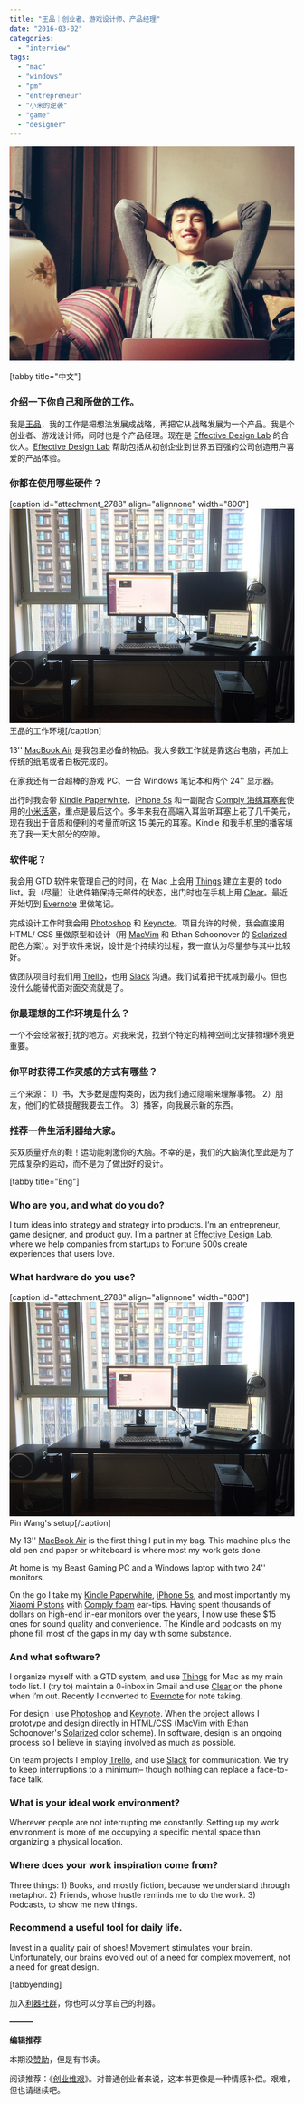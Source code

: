 ```yaml
---
title: "王品｜创业者、游戏设计师、产品经理"
date: "2016-03-02"
categories: 
  - "interview"
tags: 
  - "mac"
  - "windows"
  - "pm"
  - "entrepreneur"
  - "小米的逆袭"
  - "game"
  - "designer"
---
```


![](/images/pin_photo.jpg)

\[tabby title="中文"\]

### 介绍一下你自己和所做的工作。

我是[王品](https://twitter.com/pinwang)，我的工作是把想法发展成战略，再把它从战略发展为一个产品。我是个创业者、游戏设计师，同时也是个产品经理。现在是 [Effective Design Lab](https://effectivedesignlab.com) 的合伙人。[Effective Design Lab](https://effectivedesignlab.com) 帮助包括从初创企业到世界五百强的公司创造用户喜爱的产品体验。

### 你都在使用哪些硬件？

\[caption id="attachment\_2788" align="alignnone" width="800"\]![](/images/pin_setup.jpg) 王品的工作环境\[/caption\]

13'' [MacBook Air](https://www.apple.com/cn/macbook-air/) 是我包里必备的物品。我大多数工作就是靠这台电脑，再加上传统的纸笔或者白板完成的。

在家我还有一台超棒的游戏 PC、一台 Windows 笔记本和两个 24'' 显示器。

出行时我会带 [Kindle Paperwhite](https://www.amazon.cn/dp/B00QJDOLIO)、[iPhone 5s](https://www.apple.com/cn/iphone/) 和一副配合 [Comply 海绵耳塞套](https://www.complyfoam.com/)使用的[小米活塞](https://www.mi.com/huosai/)，重点是最后这个。多年来我在高端入耳监听耳塞上花了几千美元，现在我出于音质和便利的考量而听这 15 美元的耳塞。Kindle 和我手机里的播客填充了我一天大部分的空隙。

### 软件呢？

我会用 GTD 软件来管理自己的时间，在 Mac 上会用 [Things](https://culturedcode.com/things/) 建立主要的 todo list。我（尽量）让收件箱保持无邮件的状态，出门时也在手机上用 [Clear](https://realmacsoftware.com/clear/)。最近开始切到 [Evernote](https://evernote.com/intl/zh-cn/) 里做笔记。

完成设计工作时我会用 [Photoshop](https://evernote.com/intl/zh-cn/) 和 [Keynote](https://www.apple.com/cn/mac/keynote/)。项目允许的时候，我会直接用 HTML/ CSS 里做原型和设计（用 [MacVim](https://github.com/b4winckler/macvim) 和 Ethan Schoonover 的 [Solarized](https://ethanschoonover.com/solarized) 配色方案）。对于软件来说，设计是个持续的过程，我一直认为尽量参与其中比较好。

做团队项目时我们用 [Trello](https://trello.com/)，也用 [Slack](https://slack.com) 沟通。我们试着把干扰减到最小。但也没什么能替代面对面交流就是了。

### 你最理想的工作环境是什么？

一个不会经常被打扰的地方。对我来说，找到个特定的精神空间比安排物理环境更重要。

### 你平时获得工作灵感的方式有哪些？

三个来源： 1）书，大多数是虚构类的，因为我们通过隐喻来理解事物。 2）朋友，他们的忙碌提醒我要去工作。 3）播客，向我展示新的东西。

### 推荐一件生活利器给大家。

买双质量好点的鞋！运动能刺激你的大脑。不幸的是，我们的大脑演化至此是为了完成复杂的运动，而不是为了做出好的设计。

\[tabby title="Eng"\]

### Who are you, and what do you do?

I turn ideas into strategy and strategy into products. I’m an entrepreneur, game designer, and product guy. I’m a partner at [Effective Design Lab](https://effectivedesignlab.com), where we help companies from startups to Fortune 500s create experiences that users love.

### What hardware do you use?

\[caption id="attachment\_2788" align="alignnone" width="800"\]![](/images/pin_setup.jpg) Pin Wang's setup\[/caption\]

My 13'' [MacBook Air](https://www.apple.com/cn/macbook-air/) is the first thing I put in my bag. This machine plus the old pen and paper or whiteboard is where most my work gets done.

At home is my Beast Gaming PC and a Windows laptop with two 24'' monitors.

On the go I take my [Kindle Paperwhite](https://www.amazon.cn/dp/B00QJDOLIO), [iPhone 5s](https://www.apple.com/cn/iphone/), and most importantly my [Xiaomi Pistons](https://www.mi.com/huosai/) with [Comply foam](https://www.complyfoam.com/) ear-tips. Having spent thousands of dollars on high-end in-ear monitors over the years, I now use these $15 ones for sound quality and convenience. The Kindle and podcasts on my phone fill most of the gaps in my day with some substance.

### And what software?

I organize myself with a GTD system, and use [Things](https://culturedcode.com/things/) for Mac as my main todo list. I (try to) maintain a 0-inbox in Gmail and use [Clear](https://realmacsoftware.com/clear/) on the phone when I’m out. Recently I converted to [Evernote](https://evernote.com/intl/zh-cn/) for note taking.

For design I use [Photoshop](https://evernote.com/intl/zh-cn/) and [Keynote](https://www.apple.com/cn/mac/keynote/). When the project allows I prototype and design directly in HTML/CSS ([MacVim](https://github.com/b4winckler/macvim) with Ethan Schoonover's [Solarized](https://ethanschoonover.com/solarized) color scheme). In software, design is an ongoing process so I believe in staying involved as much as possible.

On team projects I employ [Trello](https://trello.com/), and use [Slack](https://slack.com) for communication. We try to keep interruptions to a minimum– though nothing can replace a face-to-face talk.

### What is your ideal work environment?

Wherever people are not interrupting me constantly. Setting up my work environment is more of me occupying a specific mental space than organizing a physical location.

### Where does your work inspiration come from?

Three things: 1) Books, and mostly fiction, because we understand through metaphor. 2) Friends, whose hustle reminds me to do the work. 3) Podcasts, to show me new things.

### Recommend a useful tool for daily life.

Invest in a quality pair of shoes! Movement stimulates your brain. Unfortunately, our brains evolved out of a need for complex movement, not a need for great design.

\[tabbyending\]

加入[利器社群](https://liqi.io/community/)，你也可以分享自己的利器。

**———**

**编辑推荐**

本期没[赞助](https://liqi.io/sponsorship/)，但是有书读。

阅读推荐：《[创业维艰](https://www.amazon.cn/gp/product/B00WQX0YY6/)》。对普通创业者来说，这本书更像是一种情感补偿。艰难，但也请继续吧。
